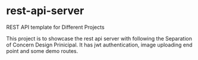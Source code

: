 # rest-api-server
REST API template for Different Projects


This project is to showcase the rest api server with following the Separation of Concern Design Prinicipal.
It has jwt authentication, image uploading end point and some demo routes.
